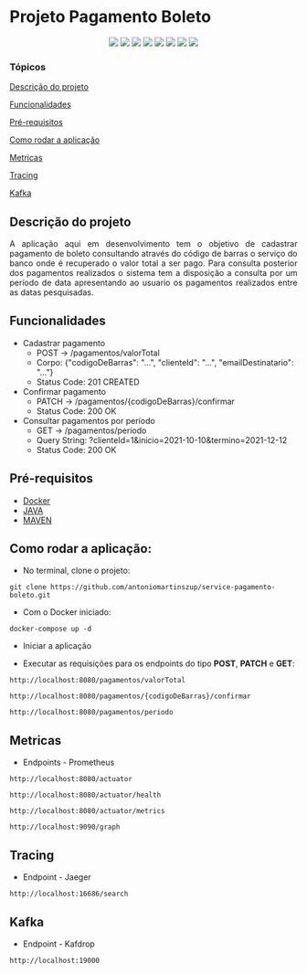 <h1>Projeto Pagamento Boleto</h1> 

<p align="center">
  <img src="https://img.shields.io/static/v1?label=spring&message=framework&color=green&style=for-the-badge&logo=SPRING"/>
  <img src="http://img.shields.io/static/v1?label=Spring&message=2.5.6&color=red&style=for-the-badge&logo=spring"/>
  <img src="https://img.shields.io/static/v1?label=&message=Kafka&color=gray&style=for-the-badge&logo=Kafka"/>
  <img src="https://img.shields.io/static/v1?label=&message=Docker&color=gray&style=for-the-badge&logo=Docker"/>
  <img src="https://img.shields.io/static/v1?label=&message=Jaeger&color=gray&style=for-the-badge&logo=Jaeger"/>
  <img src="https://img.shields.io/static/v1?label=&message=Prometheus&color=gray&style=for-the-badge&logo=Prometheus"/>
  <img src="http://img.shields.io/static/v1?label=TESTES&message=%3E75&color=GREEN&style=for-the-badge"/>
  <img src="http://img.shields.io/static/v1?label=STATUS&message=EM%20DESENVOLVIMENTO&color=RED&style=for-the-badge"/>
</p>


### Tópicos

[Descrição do projeto](#descrição-do-projeto)

[Funcionalidades](#funcionalidades)

[Pré-requisitos](#pré-requisitos)

[Como rodar a aplicação](#como-rodar-a-aplicação)

[Metricas](#metricas)

[Tracing](#tracing)

[Kafka](#kafka)

## Descrição do projeto

<p align="justify">
  A aplicação aqui em desenvolvimento tem o objetivo de cadastrar pagamento de boleto consultando através do código de barras o serviço do banco onde é recuperado o valor total a ser pago.
  Para consulta posterior dos pagamentos realizados o sistema tem a disposição a consulta por um período de data apresentando ao usuario os pagamentos realizados entre as datas pesquisadas.
</p>

## Funcionalidades

* Cadastrar pagamento
  - POST -> /pagamentos/valorTotal
  - Corpo: {"codigoDeBarras": "...", "clienteId": "...", "emailDestinatario": "..."}
  - Status Code: 201 CREATED
* Confirmar pagamento
  - PATCH -> /pagamentos/{codigoDeBarras}/confirmar
  - Status Code: 200 OK
* Consultar pagamentos por período
  - GET -> /pagamentos/periodo
  - Query String: ?clienteId=1&inicio=2021-10-10&termino=2021-12-12
  - Status Code: 200 OK


## Pré-requisitos

* [Docker](https://docs.docker.com/get-docker/)
* [JAVA](https://www.java.com/pt-BR/)
* [MAVEN](https://maven.apache.org/)



## Como rodar a aplicação:

* No terminal, clone o projeto:
```
git clone https://github.com/antoniomartinszup/service-pagamento-boleto.git
```

* Com o Docker iniciado:
```
docker-compose up -d
```

* Iniciar a aplicação 

* Executar as requisições para os endpoints do tipo **POST**, **PATCH** e **GET**:
```
http://localhost:8080/pagamentos/valorTotal

http://localhost:8080/pagamentos/{codigoDeBarras}/confirmar

http://localhost:8080/pagamentos/periodo
```

## Metricas

* Endpoints - Prometheus
```
http://localhost:8080/actuator

http://localhost:8080/actuator/health

http://localhost:8080/actuator/metrics

http://localhost:9090/graph
```

## Tracing

* Endpoint - Jaeger
```
http://localhost:16686/search

```

## Kafka

* Endpoint - Kafdrop
```
http://localhost:19000

```
